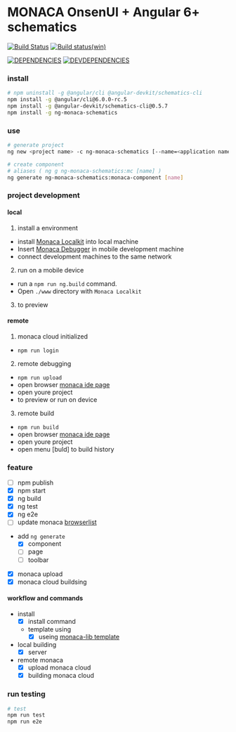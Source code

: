 # MONACA OnsenUI + Angular 6+ schematics 

[![Build Status](https://travis-ci.org/MSakamaki/ng-monaca-schematics.svg?branch=master)](https://travis-ci.org/MSakamaki/ng-monaca-schematics)
[![Build status(win)](https://ci.appveyor.com/api/projects/status/wikogf9fcyox6okh?svg=true)](https://ci.appveyor.com/project/MSakamaki/monaca-schematics)

[![DEPENDENCIES](https://david-dm.org/MSakamaki/ng-monaca-schematics.svg)](https://david-dm.org/MSakamaki/ng-monaca-schematics)
[![DEVDEPENDENCIES](https://david-dm.org/MSakamaki/ng-monaca-schematics.svg?type=dev)](https://david-dm.org/MSakamaki/ng-monaca-schematics?type=dev)

### install

```sh
# npm uninstall -g @angular/cli @angular-devkit/schematics-cli
npm install -g @angular/cli@6.0.0-rc.5
npm install -g @angular-devkit/schematics-cli@0.5.7
npm install -g ng-monaca-schematics

```

### use

```sh
# generate project
ng new <project name> -c ng-monaca-schematics [--name=<application name>]

# create component
# aliases ( ng g ng-monaca-schematics:mc [name] )
ng generate ng-monaca-schematics:monaca-component [name]

```

### project development

#### local

 1. install a environment
   + install [Monaca Localkit](https://monaca.io/localkit.html) into local machine
   + Insert [Monaca Debugger](https://docs.monaca.io/en/products_guide/debugger/installation/) in mobile development machine
   + connect development machines to the same network
 2. run on a mobile device
   + run a `npm run ng.build` command.
   + Open `./www` directory with `Monaca Localkit`
 3. to preview

#### remote

 1. monaca cloud initialized
   + `npm run login`
 2. remote debugging
   + `npm run upload`
   + open browser [monaca ide page](https://monaca.mobi/en/dashboard)
   + open youre project
   + to preview or run on device
 3. remote build
   + `npm run build`
   + open browser [monaca ide page](https://monaca.mobi/en/dashboard)
   + open youre project
   + open menu [buld] to build history
  

### feature

 + [ ] npm publish
 + [x] npm start
 + [x] ng build
 + [x] ng test
 + [x] ng e2e
 + [ ] update monaca [browserlist](https://github.com/angular/devkit/blob/master/packages/schematics/angular/application/files/root/browserslist)
 + add `ng generate`
   + [x] component
   + [ ] page
   + [ ] toolbar
 + [x] monaca upload
 + [x] monaca cloud buildsing

#### workflow and commands

 + install
   + [x] install command
   + template using
     + [x] useing [monaca-lib template](https://github.com/monaca/monaca-lib/tree/master/src/template)
 + local building
   + [x] server
 + remote monaca 
   + [x] upload monaca cloud
   + [x] building monaca cloud

### run testing


```sh
# test
npm run test
npm run e2e

```
